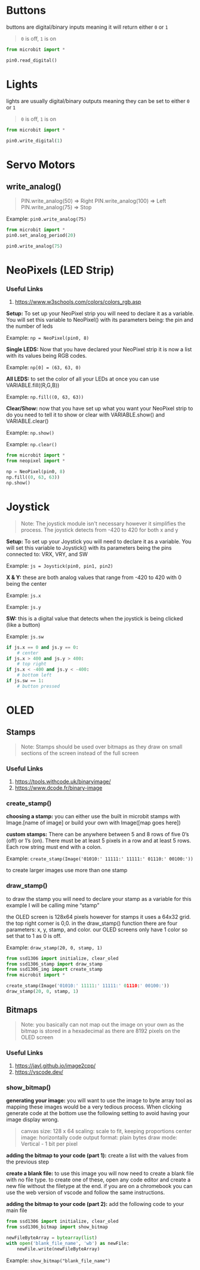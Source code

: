 # Buttons
buttons are digital/binary inputs meaning it will return either `0` or `1`
> `0` is off,
`1` is on

```python
from microbit import *

pin0.read_digital()
```
# Lights
lights are usually digital/binary outputs meaning they can be set to either `0` or `1`

> `0` is off, 
`1` is on

```python
from microbit import *

pin0.write_digital(1)
```
# Servo Motors
## write_analog()
> PIN.write_analog(50) => Right
PIN.write_analog(100) => Left
PIN.write_analog(75) => Stop

Example: `pin0.write_analog(75)`

```python
from microbit import *
pin0.set_analog_period(20)

pin0.write_analog(75)
```
# NeoPixels (LED Strip)
### Useful Links
1. https://www.w3schools.com/colors/colors_rgb.asp

**Setup:** To set up your NeoPixel strip you will need to declare it as a variable. You will set this variable to NeoPixel() with its parameters being: the pin and the number of leds

Example: `np = NeoPixel(pin0, 8)`

**Single LEDS:** Now that you have declared your NeoPixel strip it is now a list with its values being RGB codes.

Example: `np[0] = (63, 63, 0)`

**All LEDS:** to set the color of all your LEDs at once you can use VARIABLE.fill((R,G,B))

Example: `np.fill((0, 63, 63))`

**Clear/Show:** now that you have set up what you want your NeoPixel strip to do you need to tell it to show or clear with VARIABLE.show() and VARIABLE.clear()

Example: `np.show()`

Example: `np.clear()`

```python
from microbit import *
from neopixel import *

np = NeoPixel(pin0, 8)
np.fill((0, 63, 63))
np.show()
```

# Joystick
> Note: The joystick module isn't necessary however it simplifies the process. The joystick detects from -420 to 420 for both x and y 


**Setup:** To set up your Joystick you will need to declare it as a variable. You will set this variable to Joystick() with its parameters being the pins connected to: VRX, VRY, and SW  

Example: `js = Joystick(pin0, pin1, pin2)`

**X & Y:** these are both analog values that range from -420 to 420 with 0 being the center

Example: `js.x`

Example: `js.y`

**SW:** this is a digital value that detects when the joystick is being clicked (like a button)

Example: `js.sw`

```python
if js.x == 0 and js.y == 0:
    # center
if js.x > 400 and js.y > 400:
    # top right
if js.x < -400 and js.y < -400:
    # bottom left
if js.sw == 1:
    # button pressed
```
# OLED
## Stamps
> Note: Stamps should be used over bitmaps as they draw on small sections of the screen instead of the full screen

### Useful Links
1. https://tools.withcode.uk/binaryimage/
2. https://www.dcode.fr/binary-image

### create_stamp()
**choosing a stamp:** you can either use the built in microbit stamps with Image.[name of image] or build your own with Image([map goes here])

**custom stamps:** There can be anywhere between 5 and 8 rows of five 0’s (off) or 1’s (on). There must be at least 5 pixels in a row and at least 5 rows. Each row string must end with a colon. 

Example:  `create_stamp(Image('01010:' 11111:' 11111:' 01110:' 00100:'))` 

to create larger images use more than one stamp

### draw_stamp()
to draw the stamp you will need to declare your stamp as a variable for this example I will be calling mine “stamp”

the OLED screen is 128x64 pixels however for stamps it uses a 64x32 grid. the top right corner is 0,0. in the draw_stamp() function there are four parameters: x, y, stamp, and color. our OLED screens only have 1 color so set that to 1 as 0 is off.

Example: `draw_stamp(20, 0, stamp, 1)`

```python
from ssd1306 import initialize, clear_oled
from ssd1306_stamp import draw_stamp
from ssd1306_img import create_stamp
from microbit import *

create_stamp(Image('01010:' 11111:' 11111:' 01110:' 00100:'))
draw_stamp(20, 0, stamp, 1)
```
## Bitmaps
> Note: you basically can not map out the image on your own as the bitmap is stored in a hexadecimal as there are 8192 pixels on the OLED screen 

### Useful Links
1. https://javl.github.io/image2cpp/
2. https://vscode.dev/

### show_bitmap()
**generating your image:** you will want to use the image to byte array tool as mapping these images would be a very tedious process. When clicking generate code at the bottom use the following setting to avoid having your image display wrong.

> canvas size: 128 x 64
scaling: scale to fit, keeping proportions
center image: horizontally
code output format: plain bytes
draw mode: Vertical - 1 bit per pixel

**adding the bitmap to your code (part 1):** create a list with the values from the previous step 

**create a blank file:** to use this image you will now need to create a blank file with no file type. to create one of these, open any code editor and create a new file without the filetype at the end. if you are on a chromebook you can use the web version of vscode and follow the same instructions. 

**adding the bitmap to your code (part 2):** add the following code to your main file

```python
from ssd1306 import initialize, clear_oled
from ssd1306_bitmap import show_bitmap

newFileByteArray = bytearray(list)
with open('blank_file_name', 'wb') as newFile:
    newFile.write(newFileByteArray)
```

Example: `show_bitmap("blank_file_name")`
